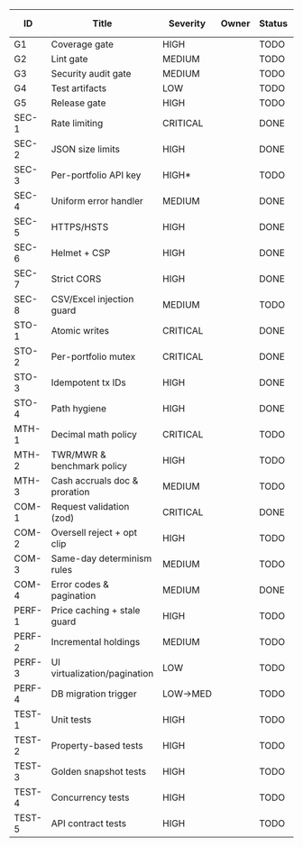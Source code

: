 | ID      | Title                            | Severity | Owner | Status       | Branch            | PR | Evidence (CI) |
|---------|----------------------------------|----------|-------|--------------|-------------------|----|---------------|
| G1      | Coverage gate                    | HIGH     |       | TODO         |                   |    |               |
| G2      | Lint gate                        | MEDIUM   |       | TODO         |                   |    |               |
| G3      | Security audit gate              | MEDIUM   |       | TODO         |                   |    |               |
| G4      | Test artifacts                   | LOW      |       | TODO         |                   |    |               |
| G5      | Release gate                     | HIGH     |       | TODO         |                   |    |               |
| SEC-1   | Rate limiting                    | CRITICAL |       | DONE         | feat/security-hardening | [Compare](https://github.com/cortega26/portfolio-manager-server/compare/main...feat/security-hardening) |               |
| SEC-2   | JSON size limits                 | HIGH     |       | DONE         | feat/security-hardening | [Compare](https://github.com/cortega26/portfolio-manager-server/compare/main...feat/security-hardening) |               |
| SEC-3   | Per-portfolio API key            | HIGH*    |       | TODO         |                   |    |               |
| SEC-4   | Uniform error handler            | MEDIUM   |       | DONE         | feat/security-hardening | [Compare](https://github.com/cortega26/portfolio-manager-server/compare/main...feat/security-hardening) |               |
| SEC-5   | HTTPS/HSTS                       | HIGH     |       | DONE         | feat/security-hardening | [Compare](https://github.com/cortega26/portfolio-manager-server/compare/main...feat/security-hardening) |               |
| SEC-6   | Helmet + CSP                     | HIGH     |       | DONE         | feat/security-hardening | [Compare](https://github.com/cortega26/portfolio-manager-server/compare/main...feat/security-hardening) |               |
| SEC-7   | Strict CORS                      | HIGH     |       | DONE         | feat/security-hardening | [Compare](https://github.com/cortega26/portfolio-manager-server/compare/main...feat/security-hardening) |               |
| SEC-8   | CSV/Excel injection guard        | MEDIUM   |       | TODO         |                   |    |               |
| STO-1   | Atomic writes                    | CRITICAL |       | DONE         | feat/sto-hardening | [Compare](https://github.com/cortega26/portfolio-manager-server/compare/main...feat/sto-hardening) | Local: lint/test |
| STO-2   | Per-portfolio mutex              | CRITICAL |       | DONE         | feat/sto-hardening | [Compare](https://github.com/cortega26/portfolio-manager-server/compare/main...feat/sto-hardening) | Local: lint/test |
| STO-3   | Idempotent tx IDs                | HIGH     |       | DONE         | feat/sto-hardening | [Compare](https://github.com/cortega26/portfolio-manager-server/compare/main...feat/sto-hardening) | Local: lint/test |
| STO-4   | Path hygiene                     | HIGH     |       | DONE         | feat/sto-hardening | [Compare](https://github.com/cortega26/portfolio-manager-server/compare/main...feat/sto-hardening) | Local: lint/test |
| MTH-1   | Decimal math policy              | CRITICAL |       | TODO         |                   |    |               |
| MTH-2   | TWR/MWR & benchmark policy       | HIGH     |       | TODO         |                   |    |               |
| MTH-3   | Cash accruals doc & proration    | MEDIUM   |       | TODO         |                   |    |               |
| COM-1   | Request validation (zod)         | CRITICAL |       | DONE         | feat/com-validation | [Compare](https://github.com/cortega26/portfolio-manager-server/compare/main...feat/com-validation) | Local: lint/test |
| COM-2   | Oversell reject + opt clip       | HIGH     |       | TODO         |                   |    |               |
| COM-3   | Same-day determinism rules       | MEDIUM   |       | TODO         |                   |    |               |
| COM-4   | Error codes & pagination         | MEDIUM   |       | DONE         | feat/com-validation | [Compare](https://github.com/cortega26/portfolio-manager-server/compare/main...feat/com-validation) | Local: lint/test |
| PERF-1  | Price caching + stale guard      | HIGH     |       | TODO         |                   |    |               |
| PERF-2  | Incremental holdings             | MEDIUM   |       | TODO         |                   |    |               |
| PERF-3  | UI virtualization/pagination     | LOW      |       | TODO         |                   |    |               |
| PERF-4  | DB migration trigger             | LOW→MED  |       | TODO         |                   |    |               |
| TEST-1  | Unit tests                       | HIGH     |       | TODO         |                   |    |               |
| TEST-2  | Property-based tests             | HIGH     |       | TODO         |                   |    |               |
| TEST-3  | Golden snapshot tests            | HIGH     |       | TODO         |                   |    |               |
| TEST-4  | Concurrency tests                | HIGH     |       | TODO         |                   |    |               |
| TEST-5  | API contract tests               | HIGH     |       | TODO         |                   |    |               |
